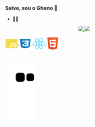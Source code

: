 ### Salve, sou o Gheno 👋

- 👨‍💻

<div align="center">
  <a href="https://github.com/Ghenoo">
  <img height="180em" src="https://github-readme-stats.vercel.app/api?username=Ghenoo&show_icons=true&theme=dark&include_all_commits=true&count_private=true"/>
  <img height="180em" src="https://github-readme-stats.vercel.app/api/top-langs/?username=Ghenoo&layout=compact&langs_count=7&theme=dark"/>
</div>
<div style="display: inline_block"><br>
  <img align="center" alt="Gno-JS" height="30" width="40" src="https://raw.githubusercontent.com/devicons/devicon/master/icons/javascript/javascript-plain.svg">
  <img align="center" alt="Gno-CSS" height="30" width="40" src="https://raw.githubusercontent.com/devicons/devicon/master/icons/css3/css3-original.svg"> 
  <img align="center" alt= Gno-React heigh="30" width= "40" src="https://github.com/devicons/devicon/blob/master/icons/react/react-original.svg">
  <img align="center" alt= Gno-Html5 heigh="30" width= "40" src="https://github.com/devicons/devicon/blob/master/icons/html5/html5-original.svg">
  </div>
  
  #
  
  
  ![Snake animation](https://github.com/ghenoo/Ghenoo/blob/output/github-contribution-grid-snake.svg)
</div>
